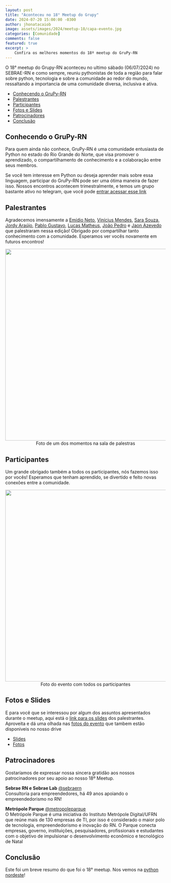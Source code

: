 ```yaml
---
layout: post
title: "Aconteceu no 18° Meetup do Grupy"
date: 2024-07-20 15:00:00 -0300
author: jhonatacaiob
image: assets/images/2024/meetup-18/capa-evento.jpg
categories: [Comunidade]
comments: false
featured: true
excerpt: >
    Confira os melhores momentos do 18º meetup do GruPy-RN
---
```


O 18° meetup do Grupy-RN aconteceu no ultimo sábado (06/07/2024) no SEBRAE-RN e como sempre, reuniu pythonistas de toda a região para falar sobre python, tecnologia e sobre a comunidade ao redor do mundo, ressaltando a importancia de uma comunidade diversa, inclusiva e ativa. 

- [Conhecendo o GruPy-RN](#conhecendo-o-grupy-rn)
- [Palestrantes](#palestrantes)
- [Participantes](#participantes)
- [Fotos e Slides](#fotos-e-slides)
- [Patrocinadores](#patrocinadores)
- [Conclusão](#conclusão)


## Conhecendo o GruPy-RN

Para quem ainda não conhece, GruPy-RN é uma comunidade entusiasta de Python no estado do Rio Grande do Norte, que visa promover o aprendizado, o compartilhamento de conhecimento e a colaboração entre seus membros.

Se você tem interesse em Python ou deseja aprender mais sobre essa linguagem, participar do GruPy-RN pode ser uma ótima maneira de fazer isso. Nossos encontros acontecem trimestralmente, e temos um grupo bastante ativo no telegram, que você pode [entrar acessar esse link](https://t.me/GrupyRN)


## Palestrantes

Agradecemos imensamente a [Emídio Neto](https://www.github.com/emdneto), [Vinícius Mendes](https://www.github.com/vbmendes), [Sara Souza](https://www.linkedin.com/in/sara-souza-931337116), [Jordy Araújo](https://github.com/JordyAraujo), [Pablo Gustavo](https://github.com/Pablo1Gustavo), [Lucas Matheus](https://github.com/samsepiol1), [João Pedro](https://github.com/jpfcabral) e [Jaon Azevedo](https://www.github.com/ja0n) que palestraram nessa edição! Obrigado por compartilhar tanto conhecimento com a comunidade. Esperamos ver vocês novamente em futuros encontros!

<div style="text-align:center">
    <img src="{{ site.baseurl }}/assets/images/2024/meetup-18/palestrante.jpg"  style="width: 600px; height: auto;"/>
    <figcaption>Foto de um dos momentos na sala de palestras</figcaption>
</div>


## Participantes

Um grande obrigado também a todos os participantes, nós fazemos isso por vocês! Esperamos que tenham aprendido, se divertido e feito novas conexões entre a comunidade.

<div style="text-align:center">
    <img src="{{ site.baseurl }}/assets/images/2024/meetup-18/capa-evento.jpg"  style="width: 600px; height: auto;"/>
    <figcaption>Foto do evento com todos os participantes</figcaption>
</div>


## Fotos e Slides

E para você que se interessou por algum dos assuntos apresentados durante o meetup, aqui está o [link para os slides](https://drive.google.com/drive/folders/1fZQssZu9VaAUieZ69Va4POxFkzvs6ZKv?usp=sharing) dos palestrantes. Aproveita e dá uma olhada nas [fotos do evento](https://drive.google.com/drive/folders/1AZF8y0JKr2nzhQoK5Sfg3Pi68KDeQm1z?usp=sharing) que tambem estão disponiveis no nosso drive

- [Slides](https://drive.google.com/drive/folders/1fZQssZu9VaAUieZ69Va4POxFkzvs6ZKv?usp=sharing)
- [Fotos](https://drive.google.com/drive/folders/1AZF8y0JKr2nzhQoK5Sfg3Pi68KDeQm1z?usp=sharing)


## Patrocinadores

Gostaríamos de expressar nossa sincera gratidão aos nossos patrocinadores por
seu apoio ao nosso 18º Meetup.

**Sebrae RN e Sebrae Lab**
[@sebraern](https://www.instagram.com/sebraern/)<br>
Consultoria para empreendedores, há 49 anos apoiando o empreendedorismo no RN!


**Metrópole Parque**
[@metropoleparque](https://www.instagram.com/metropoleparque/)<br>
O Metrópole Parque é uma iniciativa do Instituto Metrópole Digital/UFRN que
reúne mais de 130 empresas de TI, por isso é considerado o maior polo de
tecnologia, empreendedorismo e inovação do RN. O Parque conecta empresas,
governo, instituições, pesquisadores, profissionais e estudantes com o objetivo
de impulsionar o desenvolvimento econômico e tecnológico de Natal


## Conclusão

Este foi um breve resumo do que foi o 18° meetup. Nos vemos na [python nordeste](https://pythonnordeste.org)! 